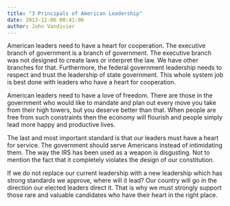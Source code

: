 ```yaml
---
title: "3 Principals of American Leadership"
date: 2013-12-06 00:41:06
author: John Vandivier
---
```




American leaders need to have a heart for cooperation. The executive branch of government is a branch of government. The executive branch was not designed to create laws or interpret the law. We have other branches for that. Furthermore, the federal government leadership needs to respect and trust the leadership of state government. This whole system job is best done with leaders who have a heart for cooperation.

American leaders need to have a love of freedom. There are those in the government who would like to mandate and plan out every move you take from their high towers, but you deserve better than that. When people are free from such constraints then the economy will flourish and people simply lead more happy and productive lives.

The last and most important standard is that our leaders must have a heart for service. The government should serve Americans instead of intimidating them. The way the IRS has been used as a weapon is disgusting. Not to mention the fact that it completely violates the design of our constitution.

If we do not replace our current leadership with a new leadership which has strong standards we approve, where will it lead? Our country will go in the direction our elected leaders direct it. That is why we must strongly support those rare and valuable candidates who have their heart in the right place.